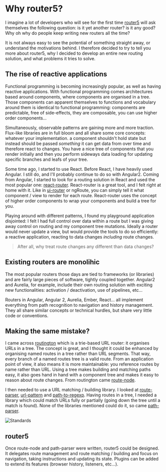 # Why router5?

I imagine a lot of developers who will see for the first time [router5](http://router5.github.io) will ask themselves the following question:
is it yet another router? is it any good? Why oh why do people keep writing new routers all the time?

It is not always easy to see the potential of something straight away, or understand the motivations behind. I therefore decided
to try to tell you more about router5, why I decided to develop an entire new routing solution, and what problems it tries to solve.


## The rise of reactive applications

Functional programming is becoming increasingly popular, as well as having reactive applications. With functional programming comes architectures
based around components, where components are organised in a tree. Those components can apparent themselves to functions and vocabulary around them
is identical to functional programming: components are predictable, free of side-effects, they are composable, you can use higher order components...

Simultaneously, observable patterns are gaining more and more traction. Flux-like libraries are in full bloom and all share some core concepts:
whatever your implementation. a component shouldn't hold state but instead should be passed _something_ it can get data from over time and therefore
react to changes. You have a nice tree of components that you render initially and then you perform sideways data loading for
updating specific branches and leafs of your tree.

Some time ago, I started to use React. Before React, I have heavily used Angular. I still do, and I'll probably continue to do so with Angular2.
Coming from Angular, I started to look for a routing solution in React and used the most popular one: [react-router](https://github.com/rackt/react-router).
React-router is a great tool, and I felt right at home with it. Like in [ui-router](https://github.com/angular-ui/ui-router) or ngRoute, you can simply tell
it what component / view to render for each route. React-router uses the concept of higher order components to wrap your components and build a tree for you.

Playing around with different patterns, I found my playground application disjointed: I felt I had full control over data within a route but I was
giving away control on routing and my component tree mutations. Ideally a router would never update a view, but would provide the tools to do so
efficiently: a reactive application, reacting to data changes _including_ route changes.

> After all, why treat route changes any different than data changes?


## Existing routers are monolihic

The most popular routers those days are tied to frameworks (or libraries) and are fairly large pieces of software, tightly coupled together.
Angular2 and Aurelia, for example, include their own routing solution with exciting new functionalities: activation / deactivation, use
of pipelines, etc...

Routers in Angular, Angular 2, Aurelia, Ember, React... all implement everything from path recognition
to navigation and history management. They all share similar concepts or technical hurdles, but share very little code or conventions.


## Making the same mistake?

I came across [routington](https://github.com/pillarjs/routington) which is
a trie-based URL router: it organises URLs in a tree. The concept is great, and I thought it could be enhanced by organising named routes
in a tree rather than URL segments. That way, every branch of a named routes tree is a valid route. From an application point of view,
it also means it is more maintainable: you reference routes by name rather than URL. Using a tree makes building and matching paths easy,
it also goes hand in hand with a component tree and makes it easy to reason about route changes. From routington came
[route-node](https://github.com/troch/router5).

I then needed to use a URL matching / building library. I looked at [route-parser](https://github.com/rcs/route-parser),
[url-pattern](https://github.com/snd/url-pattern) and [path-to-regexp](https://github.com/pillarjs/path-to-regexp).
Having routes in a tree, I needed a library which could match URLs fully or partially (going down the tree until a match is found).
None of the libraries mentioned could do it, so came [path-parser](https://github.com/troch/path-parser).

![Standards](https://imgs.xkcd.com/comics/standards.png)

## router5

Once route-node and path-parser were written, router5 could be designed. It delegates route management and route matching / building
and focus on navigation, taking instructions and updating its state. Plugins can be added to extend its features (browser history, listeners, etc...).
